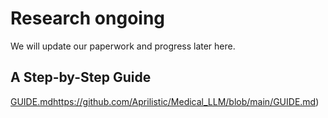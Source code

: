 # Research ongoing

We will update our paperwork and progress later here.



## A Step-by-Step Guide
[GUIDE.md](https://github.com/Aprilistic/Medical_LLM/blob/main/GUIDE.md)https://github.com/Aprilistic/Medical_LLM/blob/main/GUIDE.md)
